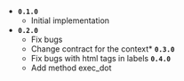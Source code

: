 * **`0.1.0`**
    * Initial implementation 
* **`0.2.0`**
    * Fix bugs
    * Change contract for the context* 
**`0.3.0`**
    * Fix bugs with html tags in labels
**`0.4.0`**
    * Add method exec_dot

